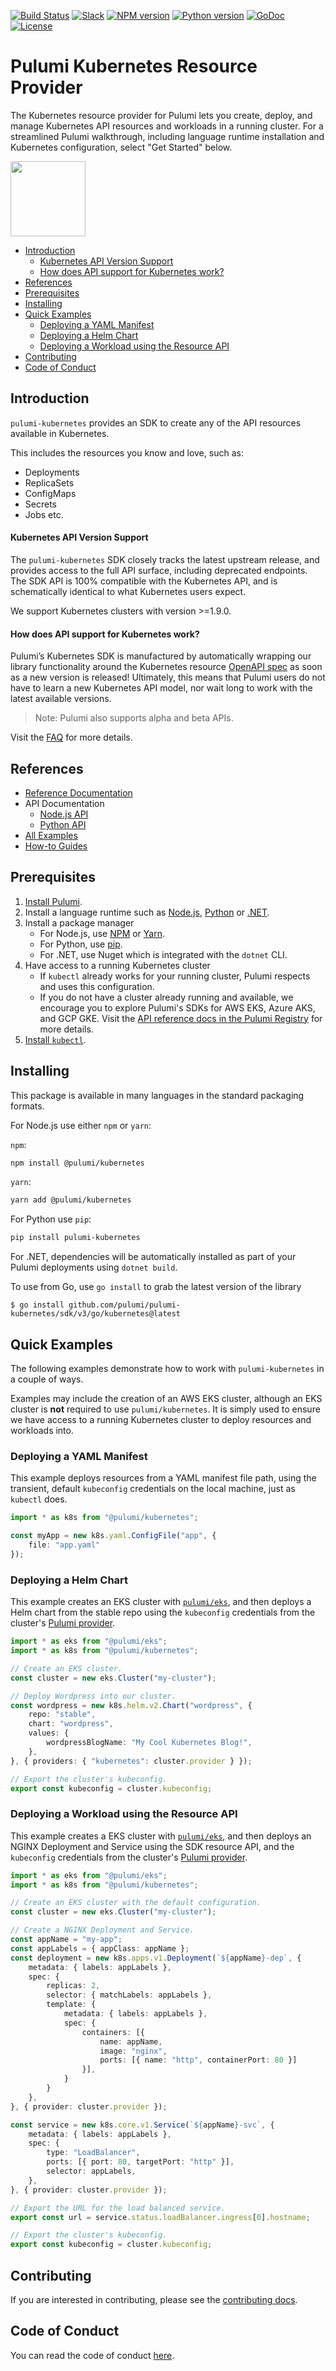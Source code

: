 [![Build Status](https://travis-ci.com/pulumi/pulumi-kubernetes.svg?token=eHg7Zp5zdDDJfTjY8ejq&branch=master)](https://travis-ci.com/pulumi/pulumi-kubernetes)
[![Slack](http://www.pulumi.com/images/docs/badges/slack.svg)](https://slack.pulumi.com)
[![NPM version](https://badge.fury.io/js/%40pulumi%2Fkubernetes.svg)](https://www.npmjs.com/package/@pulumi/kubernetes)
[![Python version](https://badge.fury.io/py/pulumi-kubernetes.svg)](https://pypi.org/project/pulumi-kubernetes/)
[![GoDoc](https://godoc.org/github.com/pulumi/pulumi-kubernetes/sdk/v3?status.svg)](https://pkg.go.dev/github.com/pulumi/pulumi-kubernetes/sdk/v3)
[![License](https://img.shields.io/github/license/pulumi/pulumi-kubernetes)](https://github.com/pulumi/pulumi-kubernetes/blob/master/LICENSE)

# Pulumi Kubernetes Resource Provider

The Kubernetes resource provider for Pulumi lets you create, deploy, and manage Kubernetes API resources and workloads in a running cluster. For a streamlined Pulumi walkthrough, including language runtime installation and Kubernetes configuration, select "Get Started" below.
<div>
    <p>
        <a href="https://www.pulumi.com/docs/get-started/kubernetes" title="Get Started">
            <img src="https://www.pulumi.com/images/get-started.svg?" width="120">
        </a>
    </p>  
</div>

* [Introduction](#introduction)
  * [Kubernetes API Version Support](#kubernetes-api-version-support)
  * [How does API support for Kubernetes work?](#how-does-api-support-for-kubernetes-work)
* [References](#references)
* [Prerequisites](#prerequisites)
* [Installing](#installing)
* [Quick Examples](#quick-examples)
  * [Deploying a YAML Manifest](#deploying-a-yaml-manifest)
  * [Deploying a Helm Chart](#deploying-a-helm-chart)
  * [Deploying a Workload using the Resource API](#deploying-a-workload-using-the-resource-api)
* [Contributing](#contributing)
* [Code of Conduct](#code-of-conduct)

## Introduction

`pulumi-kubernetes` provides an SDK to create any of the API resources
available in Kubernetes.

This includes the resources you know and love, such as:
- Deployments
- ReplicaSets
- ConfigMaps
- Secrets
- Jobs etc.

#### Kubernetes API Version Support

The `pulumi-kubernetes` SDK closely tracks the latest upstream release, and provides access
to the full API surface, including deprecated endpoints.
The SDK API is 100% compatible with the Kubernetes API, and is
schematically identical to what Kubernetes users expect.

We support Kubernetes clusters with version >=1.9.0.

#### How does API support for Kubernetes work?

Pulumi’s Kubernetes SDK is manufactured by automatically wrapping our
library functionality around the Kubernetes resource [OpenAPI
spec](https://github.com/kubernetes/kubernetes/tree/master/api/openapi-spec) as soon as a
new version is released! Ultimately, this means that Pulumi users do not have
to learn a new Kubernetes API model, nor wait long to work with the latest
available versions.

> Note: Pulumi also supports alpha and beta APIs.

Visit the [FAQ](https://www.pulumi.com/docs/reference/clouds/kubernetes/faq/)
for more details.

## References

* [Reference Documentation](https://www.pulumi.com/registry/packages/kubernetes/)
* API Documentation
    * [Node.js API](https://pulumi.io/reference/pkg/nodejs/@pulumi/kubernetes)
    * [Python API](https://www.pulumi.com/docs/reference/pkg/python/pulumi_kubernetes/)
* [All Examples](./examples)
* [How-to Guides](https://www.pulumi.com/registry/packages/kubernetes/how-to-guides/)

## Prerequisites

1. [Install Pulumi](https://www.pulumi.com/docs/get-started/kubernetes/install-pulumi/).
1. Install a language runtime such as [Node.js](https://nodejs.org/en/download), [Python](https://www.python.org/downloads/) or [.NET](https://dotnet.microsoft.com/download/dotnet-core/3.1).
1. Install a package manager
    * For Node.js, use [NPM](https://www.npmjs.com/get-npm) or [Yarn](https://yarnpkg.com/lang/en/docs/install).
    * For Python, use [pip](https://pip.pypa.io/en/stable/installing/).
    * For .NET, use Nuget which is integrated with the `dotnet` CLI.
1. Have access to a running Kubernetes cluster
    * If `kubectl` already works for your running cluster, Pulumi respects and uses this configuration.
    * If you do not have a cluster already running and available, we encourage you to
      explore Pulumi's SDKs for AWS EKS, Azure AKS, and GCP GKE. Visit the 
      [API reference docs in the Pulumi Registry](https://www.pulumi.com/registry/packages/kubernetes/api-docs/) for more details.
1. [Install `kubectl`](https://kubernetes.io/docs/tasks/tools/install-kubectl/#install-kubectl).

## Installing

This package is available in many languages in the standard packaging formats.

For Node.js use either `npm` or `yarn`:

`npm`:

```bash
npm install @pulumi/kubernetes
```

`yarn`:

```bash
yarn add @pulumi/kubernetes
```

For Python use `pip`:

```bash
pip install pulumi-kubernetes
```

For .NET, dependencies will be automatically installed as part of your Pulumi deployments using `dotnet build`.

To use from Go, use `go install` to grab the latest version of the library

    $ go install github.com/pulumi/pulumi-kubernetes/sdk/v3/go/kubernetes@latest

## Quick Examples

The following examples demonstrate how to work with `pulumi-kubernetes` in
a couple of ways.

Examples may include the creation of an AWS EKS cluster, although an EKS cluster
is **not** required to use `pulumi/kubernetes`. It is simply used to ensure
we have access to a running Kubernetes cluster to deploy resources and workloads into.

### Deploying a YAML Manifest

This example deploys resources from a YAML manifest file path, using the
transient, default `kubeconfig` credentials on the local machine, just as `kubectl` does.

```typescript
import * as k8s from "@pulumi/kubernetes";

const myApp = new k8s.yaml.ConfigFile("app", {
    file: "app.yaml"
});
```

### Deploying a Helm Chart

This example creates an EKS cluster with [`pulumi/eks`](https://github.com/pulumi/pulumi-eks),
and then deploys a Helm chart from the stable repo using the 
`kubeconfig` credentials from the cluster's [Pulumi provider](https://www.pulumi.com/docs/intro/concepts/resources/providers/).

```typescript
import * as eks from "@pulumi/eks";
import * as k8s from "@pulumi/kubernetes";

// Create an EKS cluster.
const cluster = new eks.Cluster("my-cluster");

// Deploy Wordpress into our cluster.
const wordpress = new k8s.helm.v2.Chart("wordpress", {
    repo: "stable",
    chart: "wordpress",
    values: {
        wordpressBlogName: "My Cool Kubernetes Blog!",
    },
}, { providers: { "kubernetes": cluster.provider } });

// Export the cluster's kubeconfig.
export const kubeconfig = cluster.kubeconfig;
```

### Deploying a Workload using the Resource API

This example creates a EKS cluster with [`pulumi/eks`](https://github.com/pulumi/pulumi-eks),
and then deploys an NGINX Deployment and Service using the SDK resource API, and the 
`kubeconfig` credentials from the cluster's [Pulumi provider](https://www.pulumi.com/docs/intro/concepts/resources/providers/).

```typescript
import * as eks from "@pulumi/eks";
import * as k8s from "@pulumi/kubernetes";

// Create an EKS cluster with the default configuration.
const cluster = new eks.Cluster("my-cluster");

// Create a NGINX Deployment and Service.
const appName = "my-app";
const appLabels = { appClass: appName };
const deployment = new k8s.apps.v1.Deployment(`${appName}-dep`, {
    metadata: { labels: appLabels },
    spec: {
        replicas: 2,
        selector: { matchLabels: appLabels },
        template: {
            metadata: { labels: appLabels },
            spec: {
                containers: [{
                    name: appName,
                    image: "nginx",
                    ports: [{ name: "http", containerPort: 80 }]
                }],
            }
        }
    },
}, { provider: cluster.provider });

const service = new k8s.core.v1.Service(`${appName}-svc`, {
    metadata: { labels: appLabels },
    spec: {
        type: "LoadBalancer",
        ports: [{ port: 80, targetPort: "http" }],
        selector: appLabels,
    },
}, { provider: cluster.provider });

// Export the URL for the load balanced service.
export const url = service.status.loadBalancer.ingress[0].hostname;

// Export the cluster's kubeconfig.
export const kubeconfig = cluster.kubeconfig;
```

## Contributing

If you are interested in contributing, please see the [contributing docs][contributing].

## Code of Conduct

You can read the code of conduct [here][code-of-conduct].

[pulumi-kubernetes]: https://github.com/pulumi/pulumi-kubernetes
[contributing]: CONTRIBUTING.md
[code-of-conduct]: CODE-OF-CONDUCT.md
[workload-example]: #deploying-a-workload-on-aws-eks
[how-pulumi-works]: https://www.pulumi.com/docs/intro/concepts/how-pulumi-works
